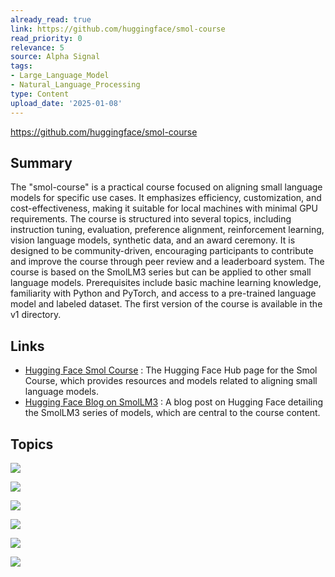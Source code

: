 ```yaml
---
already_read: true
link: https://github.com/huggingface/smol-course
read_priority: 0
relevance: 5
source: Alpha Signal
tags:
- Large_Language_Model
- Natural_Language_Processing
type: Content
upload_date: '2025-01-08'
---
```


https://github.com/huggingface/smol-course
## Summary

The "smol-course" is a practical course focused on aligning small language models for specific use cases. It emphasizes efficiency, customization, and cost-effectiveness, making it suitable for local machines with minimal GPU requirements. The course is structured into several topics, including instruction tuning, evaluation, preference alignment, reinforcement learning, vision language models, synthetic data, and an award ceremony. It is designed to be community-driven, encouraging participants to contribute and improve the course through peer review and a leaderboard system. The course is based on the SmolLM3 series but can be applied to other small language models. Prerequisites include basic machine learning knowledge, familiarity with Python and PyTorch, and access to a pre-trained language model and labeled dataset. The first version of the course is available in the v1 directory.
## Links

- [Hugging Face Smol Course](https://huggingface.co/smol-course) : The Hugging Face Hub page for the Smol Course, which provides resources and models related to aligning small language models.
- [Hugging Face Blog on SmolLM3](https://huggingface.co/blog/smollm3) : A blog post on Hugging Face detailing the SmolLM3 series of models, which are central to the course content.

## Topics

![](topics/Concept/Vision%20Language%20Models)

![](topics/Concept/Synthetic%20Data)

![](topics/Concept/Small%20Language%20Models)

![](topics/Concept/Instruction%20Tuning)

![](topics/Concept/Preference%20Alignment)

![](topics/Concept/Reinforcement%20Learning)